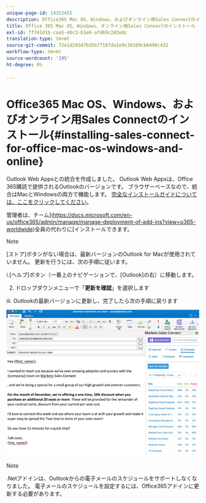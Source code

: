 ```yaml
---
unique-page-id: 14352455
description: Office365 Mac OS、Windows、およびオンライン用Sales Connectのインストール —Marketoドキュメント — 製品ドキュメント
title: Office 365 Mac OS、Windows、オンライン用Sales Connectのインストール
exl-id: ff741d1b-caa5-49c3-b1e0-afd69c283e8c
translation-type: tm+mt
source-git-commit: 72e1d29347bd5b77107da1e9c30169cb6490c432
workflow-type: tm+mt
source-wordcount: '195'
ht-degree: 0%

---
```


# Office365 Mac OS、Windows、およびオンライン用Sales Connectのインストール{#installing-sales-connect-for-office-mac-os-windows-and-online}

Outlook Web Appsとの統合を作成しました。 Outlook Web Appsは、Office 365購読で提供されるOutlookのバージョンです。 ブラウザーベースなので、統合はMacとWindowsの両方で機能します。 [完全なインストールガイドについては、ここをクリックしてください](https://s3.amazonaws.com/tout-user-store/outlook-mac/assets/install_tout_add-in_outlook_mac.pdf)。

管理者は、チーム](https://docs.microsoft.com/en-us/office365/admin/manage/manage-deployment-of-add-ins?view=o365-worldwide)全員の代わりに[インストールできます。

>[!NOTE]
>
>[ストア]ボタンがない場合は、最新バージョンのOutlook for Macが使用されていません。 更新を行うには、次の手順に従います。
>
>i.[ヘルプ]ボタン（一番上のナビゲーションで、[Outlook]の右）に移動します。
>
>2. ドロップダウンメニューで「**更新を確認**」を選択します
>
>iii. Outlookの最新バージョンに更新し、完了したら次の手順に戻ります

![](assets/one.png)

>[!NOTE]
>
>.Netアドインは、Outlookからの電子メールのスケジュールをサポートしなくなりました。 電子メールのスケジュールを設定するには、Office365アドインに更新する必要があります。

